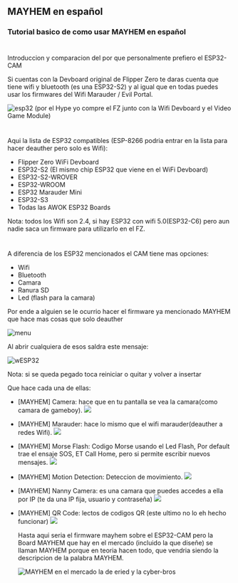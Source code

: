 ## MAYHEM en español
### Tutorial basico de como usar MAYHEM en español

#
Introduccion y comparacion del por que personalmente prefiero el ESP32-CAM

Si cuentas con la Devboard original de Flipper Zero te daras cuenta que tiene wifi y bluetooth (es una ESP32-S2) y al igual que en todas puedes usar los firmwares del Wifi Marauder / Evil Portal.

![esp32](pics/FZfull.jpeg)
(por el Hype yo compre el FZ junto con la Wifi Devboard y el Video Game Module)
#

Aqui la lista de ESP32 compatibles (ESP-8266 podria entrar en la lista para hacer deauther pero solo es Wifi):

- Flipper Zero WiFi Devboard
- ESP32-S2 (El mismo chip ESP32 que viene en el WiFi Devboard)
- ESP32-S2-WROVER
- ESP32-WROOM
- ESP32 Marauder Mini
- ESP32-S3
- Todas las AWOK ESP32 Boards

Nota: todos los Wifi son 2.4, si hay ESP32 con wifi 5.0(ESP32-C6) pero aun nadie saca un firmware para utilizarlo en el FZ.

#

A diferencia de los ESP32 mencionados el CAM tiene mas opciones:

- Wifi
- Bluetooth
- Camara
- Ranura SD
- Led (flash para la camara)

Por ende a alguien se le ocurrio hacer el firmware ya mencionado MAYHEM que hace mas cosas que solo deauther

![menu](pics/MAYHEMmenu.jpg)

Al abrir cualquiera de esos saldra este mensaje:

![wESP32](pics/wESP32-CAM.jpg)

Nota: si se queda pegado toca reiniciar o quitar y volver a insertar

Que hace cada una de ellas:

- [MAYHEM] Camera: hace que en tu pantalla se vea la camara(como camara de gameboy).
  ![](pics/Mcamera.jpg)
  
- [MAYHEM] Marauder: hace lo mismo que el wifi marauder(deauther a redes Wifi).
  ![](pics/MMarauder.jpg)
  
- [MAYHEM] Morse Flash: Codigo Morse usando el Led Flash, Por default trae el ensaje SOS, ET Call Home, pero si permite escribir nuevos mensajes.
  ![](pics/MMorse.jpg)
  
- [MAYHEM] Motion Detection: Deteccion de movimiento.
  ![](pics/Mdetect.jpg)
  
- [MAYHEM] Nanny Camera: es una camara que puedes accedes a ella por IP (te da una IP fija, usuario y contraseña)
  ![](pics/MIPCamera.jpg)
- [MAYHEM] QR Code: lectos de codigos QR (este ultimo no lo eh hecho funcionar)
  ![](pics/MQR.jpg)

  Hasta aqui seria el firmware mayhem sobre el ESP32-CAM pero la Board MAYHEM que hay en el mercado (incluido la que diseñe) se llaman MAYHEM porque en teoria hacen todo, que vendria siendo la descripcion de la palabra MAYHEM.

  ![MAYHEM en el mercado](pics/Mayhemsale.jpg)
  la de eried y la cyber-bros
